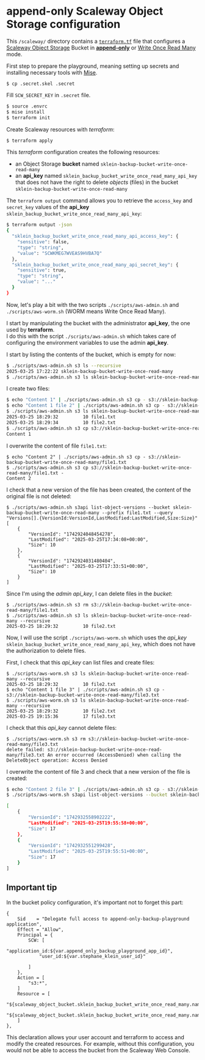 # append-only Scaleway Object Storage configuration

This `/scaleway/` directory contains a [`terraform.tf`](./terraform.tf) file that configures a [Scaleway Object Storage](https://www.scaleway.com/fr/object-storage/) Bucket
in [**append-only**](https://notes.sklein.xyz/Write%20Once%20Read%20Many/) or [Write Once Read Many](https://notes.sklein.xyz/Write%20Once%20Read%20Many/) mode.

First step to prepare the playground, meaning setting up secrets and installing necessary tools with [Mise](https://mise.jdx.dev/).

```
$ cp .secret.skel .secret
```

Fill `SCW_SECRET_KEY` in `.secret` file.

```sh
$ source .envrc
$ mise install
$ terraform init
```

Create Scaleway resources with *terraform*:

```sh
$ terraform apply
```

This *terraform* configuration creates the following resources:

- an Object Storage **bucket** named `sklein-backup-bucket-write-once-read-many`
- an **api_key** named `sklein_backup_bucket_write_once_read_many_api_key` that does not have the right to delete *objects* (files) in the bucket `sklein-backup-bucket-write-once-read-many`

The `terraform output` command allows you to retrieve the `access_key` and `secret_key` values of the **api_key** `sklein_backup_bucket_write_once_read_many_api_key`:

```sh
$ terraform output -json
{
  "sklein_backup_bucket_write_once_read_many_api_access_key": {
    "sensitive": false,
    "type": "string",
    "value": "SCWKMEG7WVEAS9HVBA7Q"
  },
  "sklein_backup_bucket_write_once_read_many_api_secret_key": {
    "sensitive": true,
    "type": "string",
    "value": "..."
  }
}
```

Now, let's play a bit with the two scripts `./scripts/aws-admin.sh` and `./scripts/aws-worm.sh` (WORM means Write Once Read Many).

I start by manipulating the bucket with the administrator **api_key**, the one used by **terraform**.  
I do this with the script `./scripts/aws-admin.sh` which takes care of configuring the environment variables to use the admin **api_key**.

I start by listing the contents of the bucket, which is empty for now:

```sh
$ ./scripts/aws-admin.sh s3 ls --recursive
2025-03-25 17:22:22 sklein-backup-bucket-write-once-read-many
$ ./scripts/aws-admin.sh s3 ls sklein-backup-bucket-write-once-read-many --recursive
```

I create two files:

```sh
$ echo "Content 1" | ./scripts/aws-admin.sh s3 cp - s3://sklein-backup-bucket-write-once-read-many/file1.txt
$ echo "Content 1 file 2" | ./scripts/aws-admin.sh s3 cp - s3://sklein-backup-bucket-write-once-read-many/file2.txt
$ ./scripts/aws-admin.sh s3 ls sklein-backup-bucket-write-once-read-many --recursive
2025-03-25 18:29:32         10 file1.txt
2025-03-25 18:29:34         10 file2.txt
$ ./scripts/aws-admin.sh s3 cp s3://sklein-backup-bucket-write-once-read-many/file1.txt -
Content 1
```

I overwrite the content of file `file1.txt`:

```
$ echo "Content 2" | ./scripts/aws-admin.sh s3 cp - s3://sklein-backup-bucket-write-once-read-many/file1.txt
$ ./scripts/aws-admin.sh s3 cp s3://sklein-backup-bucket-write-once-read-many/file1.txt -
Content 2
```

I check that a new version of the file has been created, the content of the original file is not deleted:

```
$ ./scripts/aws-admin.sh s3api list-object-versions --bucket sklein-backup-bucket-write-once-read-many --prefix file1.txt --query "Versions[].{VersionId:VersionId,LastModified:LastModified,Size:Size}"
[
    {
        "VersionId": "1742924048454278",
        "LastModified": "2025-03-25T17:34:08+00:00",
        "Size": 10
    },
    {
        "VersionId": "1742924031480404",
        "LastModified": "2025-03-25T17:33:51+00:00",
        "Size": 10
    }
]
```

Since I'm using the *admin* *api_key*, I can delete files in the *bucket*:

```
$ ./scripts/aws-admin.sh s3 rm s3://sklein-backup-bucket-write-once-read-many/file1.txt
$ ./scripts/aws-admin.sh s3 ls sklein-backup-bucket-write-once-read-many --recursive
2025-03-25 18:29:32         10 file2.txt
```

Now, I will use the script `./scripts/aws-worm.sh` which uses the *api_key* `sklein_backup_bucket_write_once_read_many_api_key`, which does not have the authorization to delete files.

First, I check that this *api_key* can list files and create files:

```
$ ./scripts/aws-worm.sh s3 ls sklein-backup-bucket-write-once-read-many --recursive
2025-03-25 18:29:32         10 file2.txt
$ echo "Content 1 file 3" | ./scripts/aws-admin.sh s3 cp - s3://sklein-backup-bucket-write-once-read-many/file3.txt
$ ./scripts/aws-worm.sh s3 ls sklein-backup-bucket-write-once-read-many --recursive
2025-03-25 18:29:32         10 file2.txt
2025-03-25 19:15:36         17 file3.txt
```

I check that this *api_key* cannot delete files:

```
$ ./scripts/aws-worm.sh s3 rm s3://sklein-backup-bucket-write-once-read-many/file3.txt
delete failed: s3://sklein-backup-bucket-write-once-read-many/file3.txt An error occurred (AccessDenied) when calling the DeleteObject operation: Access Denied
```

I overwrite the content of file 3 and check that a new version of the file is created:


```sh
$ echo "Content 2 file 3" | ./scripts/aws-admin.sh s3 cp - s3://sklein-backup-bucket-write-once-read-many/file3.txt
$ ./scripts/aws-worm.sh s3api list-object-versions --bucket sklein-backup-bucket-write-once-read-many --prefix file3.txt --query "Versions[].{VersionId:VersionId,LastModified:LastModified,Size:Size}"

[
    {
        "VersionId": "1742932558902222",
        "LastModified": "2025-03-25T19:55:58+00:00",
        "Size": 17
    },
    {
        "VersionId": "1742932551299428",
        "LastModified": "2025-03-25T19:55:51+00:00",
        "Size": 17
    }
]
```

## Important tip

In the bucket policy configuration, it's important not to forget this part:

```
{
    Sid    = "Delegate full access to append-only-backup-playground application",
    Effect = "Allow",
    Principal = {
        SCW: [
            "application_id:${var.append_only_backup_playground_app_id}",
            "user_id:${var.stephane_klein_user_id}"

        ]
    },
    Action = [
        "s3:*",
    ]
    Resource = [
        "${scaleway_object_bucket.sklein_backup_bucket_write_once_read_many.name}",
        "${scaleway_object_bucket.sklein_backup_bucket_write_once_read_many.name}/*"
    ]
},
```

This declaration allows your user account and terraform to access and modify the created resources.
For example, without this configuration, you would not be able to access the bucket from the Scaleway Web Console.
